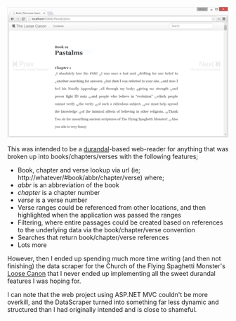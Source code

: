 ![Loose Canon](/screenshot.PNG?raw=true)

This was intended to be a [durandal](http://durandaljs.com/)-based web-reader for anything that was broken up into books/chapters/verses with the following features;

* Book, chapter and verse lookup via url (ie; http://whatever/#book/abbr/chapter/verse) where;
 * *abbr* is an abbreviation of the book
 * *chapter* is a chapter number
 * *verse* is a verse number
* Verse ranges could be referenced from other locations, and then highlighted when the application was passed the ranges
* Filtering, where entire passages could be created based on references to the underlying data via the book/chapter/verse convention
* Searches that return book/chapter/verse references
* Lots more

However, then I ended up spending much more time writing (and then not finishing) the data scraper for the Church of the Flying Spaghetti Monster's [Loose Canon](http://www.loose-canon.info/) 
that I never ended up implementing all the sweet durandal features I was hoping for.

I can note that the web project using ASP.NET MVC couldn't be more overkill, and the DataScraper turned into something far less dynamic and structured than I had originally intended and is close to shameful.
